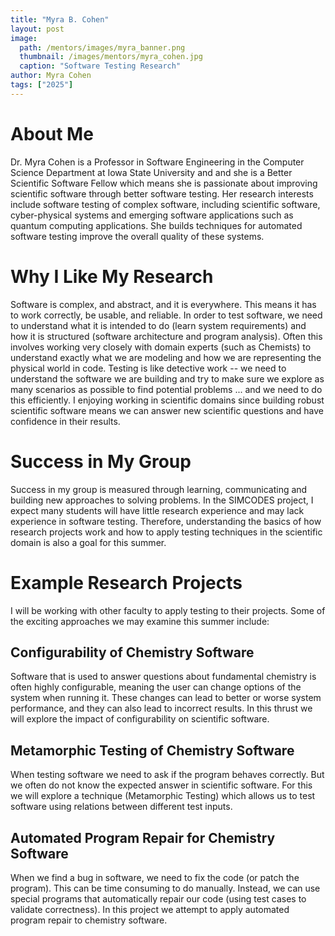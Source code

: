 ```yaml
---
title: "Myra B. Cohen"
layout: post
image:
  path: /mentors/images/myra_banner.png
  thumbnail: /images/mentors/myra_cohen.jpg
  caption: "Software Testing Research"
author: Myra Cohen
tags: ["2025"]
---
```


# About Me

Dr. Myra Cohen is a Professor in Software Engineering in the Computer Science 
Department at Iowa State University and and she is a Better Scientific Software 
Fellow which means she is passionate about improving scientific software through
better software testing.  Her research interests include software testing of 
complex software, including scientific software, cyber-physical systems and 
emerging software applications such as quantum computing applications.  She 
builds techniques for automated software testing improve the overall quality of 
these systems. 

# Why I Like My Research

Software is complex, and abstract, and it is everywhere.  This means it has to 
work correctly, be usable, and reliable.  In order to test software, we need to
understand what it is intended to do (learn system requirements) and how it is 
structured (software architecture and program analysis). Often this involves
working very closely with domain experts (such as Chemists) to understand 
exactly what we are modeling and how we are representing the physical world in
code. Testing is like detective work -- we need to understand the software we 
are building and try to make sure we explore as many scenarios as possible to
find potential problems ... and we need to do this efficiently.  I enjoying
working in scientific domains since building robust scientific software means
we can answer new scientific questions and have confidence in their results. 

# Success in My Group

Success in my group is measured through learning, communicating and building 
new approaches to solving problems. In the SIMCODES project,  I expect many 
students will have little research experience and may lack experience in 
software testing. Therefore,  understanding the basics of how research projects
work and how to apply testing techniques in the scientific domain is also a
goal for this summer.

# Example Research Projects

I will be working with other faculty to apply testing to their projects. Some of
the exciting approaches we may examine this summer include:

## Configurability of Chemistry Software
Software that is used to answer questions about fundamental chemistry is often
highly configurable, meaning the user can change options of the system when 
running it. These changes can lead to better or worse system performance, and 
they can also lead to incorrect results. In this thrust we will explore the
impact of configurability on scientific software. 

## Metamorphic Testing of Chemistry Software 
When testing software we need to ask if the program behaves correctly. But we
often do not know the expected answer in scientific software.  For this we will
explore a technique (Metamorphic Testing) which allows us to test software using
relations between different test inputs.

## Automated Program Repair for Chemistry Software
When we find a bug in software, we need to fix the code (or patch the program). 
This can be time consuming to do manually. Instead, we can use special programs
that automatically repair our code (using test cases to validate correctness). 
In this project we attempt to apply automated program repair to chemistry 
software. 
